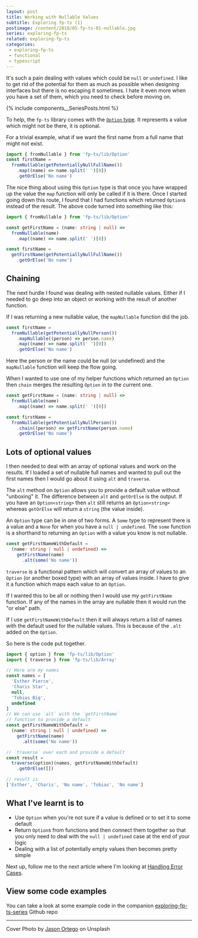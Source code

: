 ```yaml
---
layout: post
title: Working with Nullable Values
subtitle: Exploring fp-ts (1)
postimage: /content/2018/05-fp-ts-01-nullable.jpg
series: exploring-fp-ts
related: exploring-fp-ts
categories:
 - exploring-fp-ts
 - functional
 - typescript
---
```


It's such a pain dealing with values which could be `null` or `undefined`. I like to get
rid of the potential for them as much as possible when designing interfaces but there is
no escaping it sometimes. I hate it even more when you have a set of them, which you need
to check before moving on.

{% include components__SeriesPosts.html %}

To help, the `fp-ts` library comes with the
[`Option` type](https://gcanti.github.io/fp-ts/Option.html). It represents a value which
might not be there, it is optional.

For a trivial example, what if we want the first name from a full name that might not
exist.

```typescript
import { fromNullable } from 'fp-ts/lib/Option'
const firstName =
  fromNullable(getPotentiallyNullFullName())
    .map((name) => name.split(' ')[0])
    .getOrElse('No name')
```

The nice thing about using this `Option` type is that once you have wrapped up the value the `map` function will only be called if it is there. Once I started going down this route, I found that I had functions which returned `Option`s instead of the result. The above code turned into something like this:

```typescript
import { fromNullable } from 'fp-ts/lib/Option'

const getFirstName = (name: string | null) =>
  fromNullable(name)
    .map((name) => name.split(' ')[0])

const firstName =
  getFirstName(getPotentiallyNullFullName())
    .getOrElse('No name')
```

## Chaining

The next hurdle I found was dealing with nested nullable values. Either if I needed to go deep into an object or working with the result of another function.

If I was returning a new nullable value, the `mapNullable` function did the job.

```typescript
const firstName =
  fromNullable(getPotentiallyNullPerson())
    .mapNullable((person) => person.name)
    .map((name) => name.split(' ')[0])
    .getOrElse('No name')
```

Here the person or the name could be null (or undefined) and the `mapNullable` function will keep the flow going.

When I wanted to use one of my helper functions which returned an `Option` then `chain` merges the resulting `Option` in to the current one.

```typescript
const getFirstName = (name: string | null) =>
  fromNullable(name)
    .map((name) => name.split(' ')[0])

const firstName =
  fromNullable(getPotentiallyNullPerson())
    .chain((person) => getFirstName(person.name)
    .getOrElse('No name')
```

## Lots of optional values

I then needed to deal with an array of optional values and work on the results. If I
loaded a set of nullable full names and wanted to pull out the first names then I would go
about it using `alt` and `traverse`.

The `alt` method on `Option` allows you to provide a default value without "unboxing" it.
The difference between `alt` and `getOrElse` is the output. If you have an `Option<string>` then
`alt` still returns an `Option<string>` whereas `getOrElse` will return a `string` (the
value inside).

An `Option` type can be in one of two forms. A `Some` type to represent there is a value
and a `None` for when you have a `null | undefined`. The `some` function is a shorthand
to returning an `Option` with a value you know is not nullable.

```typescript
const getFirstNameWithDefault =
  (name: string | null | undefined) =>
    getFirstName(name)
      .alt(some('No name'))
```

`traverse` is a functional pattern which will convert an array of values to an `Option`
(or another boxed type) with an array of values inside. I have to give it a function which
 maps each value to an `Option`.

If I wanted this to be all or nothing then I would use my `getFirstName` function. If any
of the names in the array are nullable then it would run the "or else" path.

If I use `getFirstNameWithDefault` then it will always return a list of names with the
default used for the nullable values. This is because of the `.alt` added on the `Option`.


So here is the code put together.

```typescript
import { option } from 'fp-ts/lib/Option'
import { traverse } from 'fp-ts/lib/Array'

// Here are my names
const names = [
  'Esther Pierce',
  'Charis Star',
  null,
  'Tobias Big',
  undefined
]
// We can use `alt` with the `getFirstName`
// function to provide a default
const getFirstNameWithDefault =
  (name: string | null | undefined) =>
    getFirstName(name)
      .alt(some('No name'))

// `traverse` over each and provide a default
const result =
  traverse(option)(names, getFirstNameWithDefault)
    .getOrElse([])

// result is
['Esther', 'Charis', 'No name', 'Tobias', 'No name']
```

## What I've learnt is to

 - Use `Option` when you're not sure if a value is defined or to set it to some default
 - Return `Option`s from functions and then connect them together so that you only need to deal with the `null | undefined` case at the end of your logic
 - Dealing with a list of potentially empty values then becomes pretty simple

Next up, follow me to the next article where I'm looking at [Handling Error Cases](/blog/2018/06/09/fp-ts-02-handling-error-cases).

## View some code examples

You can take a look at some example code in the companion [exploring-fp-ts-series](https://github.com/davetayls/exploring-fp-ts-series/tree/master/src/01-nullable-values) Github repo

---

Cover Photo by [Jason Ortego](https://unsplash.com/@jasonortego) on Unsplash



